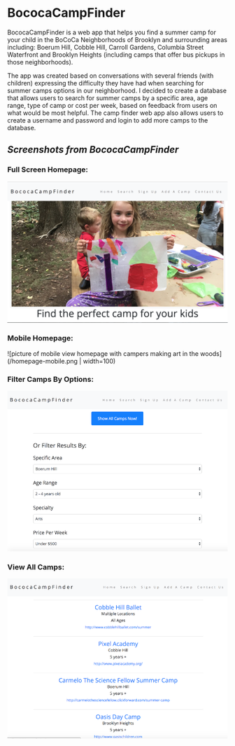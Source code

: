 # **BococaCampFinder**

BococaCampFinder is a web app that helps you find a summer camp for your child in the BoCoCa Neighborhoods of Brooklyn and surrounding areas including: Boerum Hill, Cobble Hill, Carroll Gardens, Columbia Street Waterfront and Brooklyn Heights (including camps that offer bus pickups in those neighborhoods).

The app was created based on conversations with several friends (with children) expressing the difficulty they have had when searching for summer camps options in our neighborhood.  I decided to create a database that allows users to search for summer camps by a specific area, age range, type of camp or cost per week, based on feedback from users on what would be most helpful. The camp finder web app also allows users to create a username and password and login to add more camps to the database.

## *Screenshots from BococaCampFinder*

### Full Screen Homepage:

![picture of homepage with campers making art in the woods](/screenshot.png)

### Mobile Homepage:
![picture of mobile view homepage with campers making art in the woods](/homepage-mobile.png | width=100)

### Filter Camps By Options:
![picture of option to view camps by various options](/filtercamps.png)

### View All Camps:
![picture of all camps in database](/allcamps.png)
